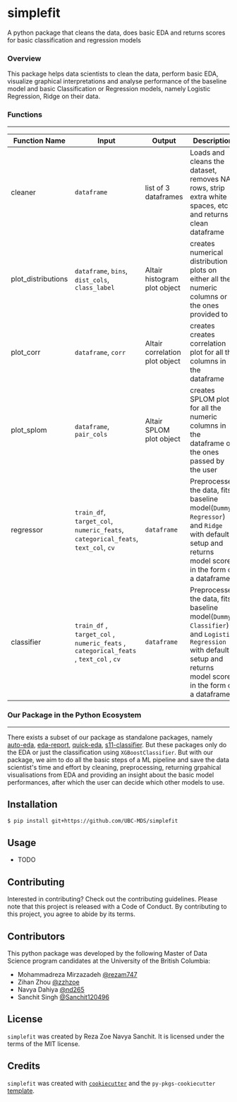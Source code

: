 # simplefit

A python package that cleans the data, does basic EDA and returns scores for basic classification and regression models
<br>

### Overview
This package helps data scientists to clean the data, perform basic EDA, visualize graphical interpretations and analyse performance of the baseline model and basic Classification or Regression models, namely Logistic Regression, Ridge on their data.


### Functions
---
| Function Name | Input                                                                                      | Output                        | Description                                                                                                                          |
|---------------|--------------------------------------------------------------------------------------------|-------------------------------|--------------------------------------------------------------------------------------------------------------------------------------|
| cleaner       | `dataframe`                                                                                | list of 3 dataframes          | Loads and cleans the dataset, removes NA rows, strip extra white spaces, etc  and returns clean dataframe                                                    |
| plot_distributions       | `dataframe`, `bins`, `dist_cols`, `class_label`              | Altair histogram plot object  | creates numerical distribution plots on either all the numeric columns or the ones provided to it  |
| plot_corr       | `dataframe`, `corr`              | Altair correlation plot object  | creates creates correlation plot for all the columns in the dataframe |
| plot_splom       | `dataframe`, `pair_cols`              | Altair SPLOM plot object  | creates SPLOM plot for all the numeric columns in the dataframe or the ones passed by the user |
| regressor     | `train_df`, `target_col`, `numeric_feats`, `categorical_feats`, `text_col`, `cv`           | `dataframe`                   | Preprocesses the data, fits baseline model(`Dummy Regressor`) and `Ridge` with default setup and returns model scores in the form of a dataframe               |
| classifier    | `train_df` ,  `target_col` ,  `numeric_feats` ,  `categorical_feats` ,  `text_col` ,  `cv` | `dataframe`                   | Preprocesses the data, fits baseline model(`Dummy Classifier`) and `Logistic Regression` with default setup and returns model scores in the form of a dataframe|



### Our Package in the Python Ecosystem
---
There exists a subset of our package as standalone packages, namely [auto-eda](https://pypi.org/project/auto-eda/), [eda-report](https://pypi.org/project/eda-report/), [quick-eda](https://pypi.org/project/quick-eda/), [s11-classifier](https://pypi.org/project/s11-classifier/). But these packages only do the EDA or just the classification using `XGBoostClassifier`. But with our package, we aim to do all the basic steps of a ML pipeline and save the data scientist's time and effort by cleaning, preprocessing, returning grpahical visualisations from EDA and providing an insight about the basic model performances, after which the user can decide which other models to use.


## Installation

```bash
$ pip install git+https://github.com/UBC-MDS/simplefit
```

## Usage

- TODO

## Contributing

Interested in contributing? Check out the contributing guidelines. Please note that this project is released with a Code of Conduct. By contributing to this project, you agree to abide by its terms.

## Contributors

This python package was developed by the following Master of Data Science program candidates at the University of the British Columbia:

- Mohammadreza Mirzazadeh [@rezam747](https://github.com/rezam747)
- Zihan Zhou              [@zzhzoe](https://github.com/zzhzoe)
- Navya Dahiya            [@nd265](https://github.com/nd265)
- Sanchit Singh           [@Sanchit120496](https://github.com/Sanchit120496)

## License

`simplefit` was created by Reza Zoe Navya Sanchit. It is licensed under the terms of the MIT license.

## Credits

`simplefit` was created with [`cookiecutter`](https://cookiecutter.readthedocs.io/en/latest/) and the `py-pkgs-cookiecutter` [template](https://github.com/py-pkgs/py-pkgs-cookiecutter).
